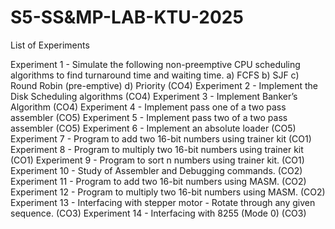 # S5-SS&MP-LAB-KTU-2025

List of Experiments

Experiment 1 - Simulate the following non-preemptive CPU scheduling algorithms to find turnaround time and waiting time. a) FCFS b) SJF c) Round Robin (pre-emptive) d) Priority (CO4)
Experiment 2 - Implement the Disk Scheduling algorithms (CO4)
Experiment 3 - Implement Banker’s Algorithm (CO4)
Experiment 4 - Implement pass one of a two pass assembler (CO5)
Experiment 5 - Implement pass two of a two pass assembler (CO5)
Experiment 6 - Implement an absolute loader (CO5)
Experiment 7 - Program to add two 16-bit numbers using trainer kit (CO1)
Experiment 8 - Program to multiply two 16-bit numbers using trainer kit (CO1)
Experiment 9 - Program to sort n numbers using trainer kit. (CO1)
Experiment 10 - Study of Assembler and Debugging commands. (CO2)
Experiment 11 - Program to add two 16-bit numbers using MASM. (CO2)
Experiment 12 - Program to multiply two 16-bit numbers using MASM. (CO2)
Experiment 13 - Interfacing with stepper motor - Rotate through any given sequence. (CO3)
Experiment 14 - Interfacing with 8255 (Mode 0) (CO3)
